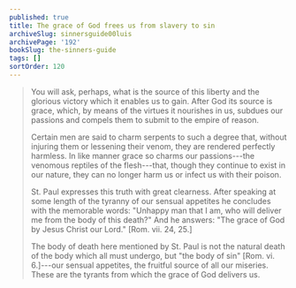 ```yaml
---
published: true
title: The grace of God frees us from slavery to sin
archiveSlug: sinnersguide00luis
archivePage: '192'
bookSlug: the-sinners-guide
tags: []
sortOrder: 120
---
```


> You will ask, perhaps, what is the source of this liberty and the glorious victory which it enables us to gain. After God its source is grace, which, by means of the virtues it nourishes in us, subdues our passions and compels them to submit to the empire of reason.
> 
> Certain men are said to charm serpents to such a degree that, without injuring them or lessening their venom, they are rendered perfectly harmless. In like manner grace so charms our passions---the venomous reptiles of the flesh---that, though they continue to exist in our nature, they can no longer harm us or infect us with their poison.
> 
> St. Paul expresses this truth with great clearness. After speaking at some length of the tyranny of our sensual appetites he concludes with the memorable words: "Unhappy man that I am, who will deliver me from the body of this death?" And he answers: "The grace of God by Jesus Christ our Lord." [Rom. vii. 24, 25.]
> 
> The body of death here mentioned by St. Paul is not the natural death of the body which all must undergo, but "the body of sin" [Rom. vi. 6.]---our sensual appetites, the fruitful source of all our miseries. These are the tyrants from which the grace of God delivers us.
